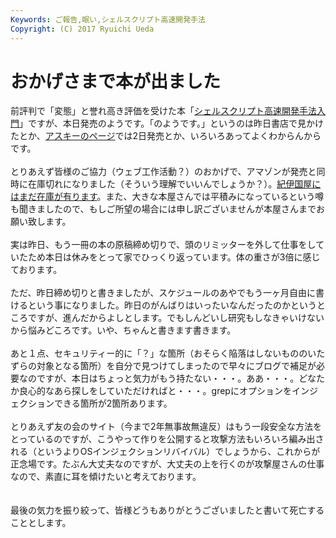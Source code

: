 ```yaml
---
Keywords: ご報告,眠い,シェルスクリプト高速開発手法
Copyright: (C) 2017 Ryuichi Ueda
---
```


# おかげさまで本が出ました
前評判で「変態」と誉れ高き評価を受けた本「<a href="http://blog.ueda.asia/?page_id=3237" title="シェルスクリプト高速開発手法入門" target="_blank">シェルスクリプト高速開発手法入門</a>」ですが、本日発売のようです。「のようです。」というのは昨日書店で見かけたとか、<a href="http://ascii.asciimw.jp/books/books/detail/978-4-04-866068-6.shtml" target="_blank">アスキーのページ</a>では2日発売とか、いろいろあってよくわからんからです。<br />
<br />
とりあえず皆様のご協力（ウェブ工作活動？）のおかげで、アマゾンが発売と同時に在庫切れになりました（そういう理解でいいんでしょうか？）。<a href="http://www.kinokuniya.co.jp/f/dsg-01-9784048660686" target="_blank">紀伊国屋にはまだ在庫が有ります</a>。また、大きな本屋さんでは平積みになっているという噂も聞きましたので、もしご所望の場合には申し訳ございませんが本屋さんまでお願い致します。<br />
<br />
実は昨日、もう一冊の本の原稿締め切りで、頭のリミッターを外して仕事をしていたため本日は休みをとって家でひっくり返っています。体の重さが3倍に感じております。<br />
<br />
ただ、昨日締め切りと書きましたが、スケジュールのあやでもう一ヶ月自由に書けるという事になりました。昨日のがんばりはいったいなんだったのかというところですが、進んだからよしとします。でもしんどいし研究もしなきゃいけないから悩みどころです。いや、ちゃんと書きます書きます。<br />
<br />
あと１点、セキュリティー的に「？」な箇所（おそらく陥落はしないもののいたずらの対象となる箇所）を自分で見つけてしまったので早々にブログで補足が必要なのですが、本日はちょっと気力がもう持たない・・・。ああ・・・。どなたか良心的なあら探しをしていただければと・・・。grepにオプションをインジェクションできる箇所が2箇所あります。<br />
<br />
とりあえず友の会のサイト（今まで2年無事故無違反）はもう一段安全な方法をとっているのですが、こうやって作りを公開すると攻撃方法もいろいろ編み出される（というよりOSインジェクションリバイバル）でしょうから、これからが正念場です。たぶん大丈夫なのですが、大丈夫の上を行くのが攻撃屋さんの仕事なので、素直に耳を傾けたいと考えております。<br />
<br />
<br />
最後の気力を振り絞って、皆様どうもありがとうございましたと書いて死亡することとします。
